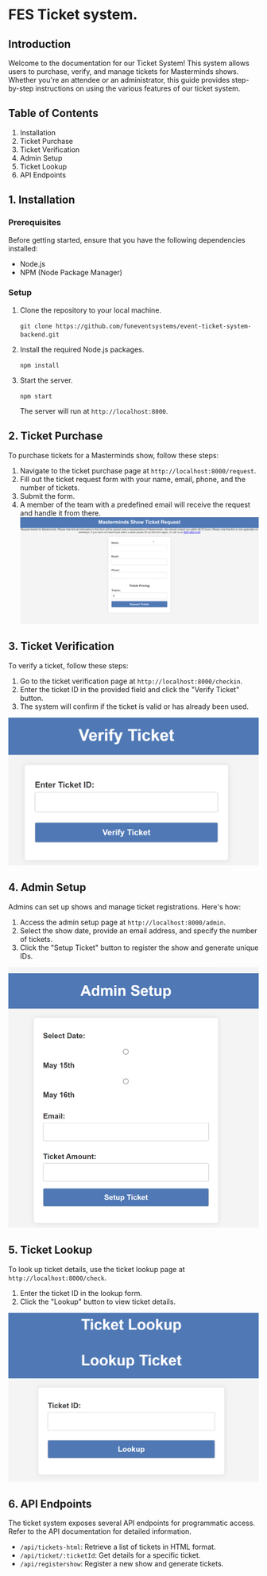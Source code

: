 # FES Ticket system.


## Introduction

Welcome to the documentation for our Ticket System! This system allows users to purchase, verify, and manage tickets for Masterminds shows. Whether you're an attendee or an administrator, this guide provides step-by-step instructions on using the various features of our ticket system.

## Table of Contents

1.  Installation
2.  Ticket Purchase
3.  Ticket Verification
4.  Admin Setup
5.  Ticket Lookup
6.  API Endpoints

## 1. Installation 

### Prerequisites

Before getting started, ensure that you have the following dependencies installed:

-   Node.js
-   NPM (Node Package Manager)

### Setup

1.  Clone the repository to your local machine.
   
    
    `git clone https://github.com/funeventsystems/event-ticket-system-backend.git` 
    
2.  Install the required Node.js packages.
    
    
    `npm install` 
    
3.  Start the server.
    

    
    `npm start` 
    
    The server will run at `http://localhost:8000`.
    

## 2. Ticket Purchase 

To purchase tickets for a Masterminds show, follow these steps:

1.  Navigate to the ticket purchase page at `http://localhost:8000/request`.
2.  Fill out the ticket request form with your name, email, phone, and the number of tickets.
3.  Submit the form.
4. A member of the team with a predefined email will receive the request and handle it from there.
![Ticket Purchase](https://github.com/funeventsystems/documentation/blob/main/image.png?raw=true)

## 3. Ticket Verification 

To verify a ticket, follow these steps:

1.  Go to the ticket verification page at `http://localhost:8000/checkin`.
2.  Enter the ticket ID in the provided field and click the "Verify Ticket" button.
3.  The system will confirm if the ticket is valid or has already been used.

![Ticket Verification](https://github.com/funeventsystems/documentation/blob/main/Screenshot%202023-11-30%20195211.png?raw=true)

## 4. Admin Setup 

Admins can set up shows and manage ticket registrations. Here's how:

1.  Access the admin setup page at `http://localhost:8000/admin`.
2.  Select the show date, provide an email address, and specify the number of tickets.
3.  Click the "Setup Ticket" button to register the show and generate unique IDs.

![Admin Setup](https://github.com/funeventsystems/documentation/blob/main/Screenshot%202023-11-30%20195058.png?raw=true)

## 5. Ticket Lookup 

To look up ticket details, use the ticket lookup page at `http://localhost:8000/check`.

1.  Enter the ticket ID in the lookup form.
2.  Click the "Lookup" button to view ticket details.

![Ticket Lookup](https://github.com/funeventsystems/documentation/blob/main/Screenshot%202023-11-30%20195147.png?raw=true)


## 6. API Endpoints 
The ticket system exposes several API endpoints for programmatic access. Refer to the API documentation for detailed information.

-   `/api/tickets-html`: Retrieve a list of tickets in HTML format.
-   `/api/ticket/:ticketId`: Get details for a specific ticket.
-   `/api/registershow`: Register a new show and generate tickets.
